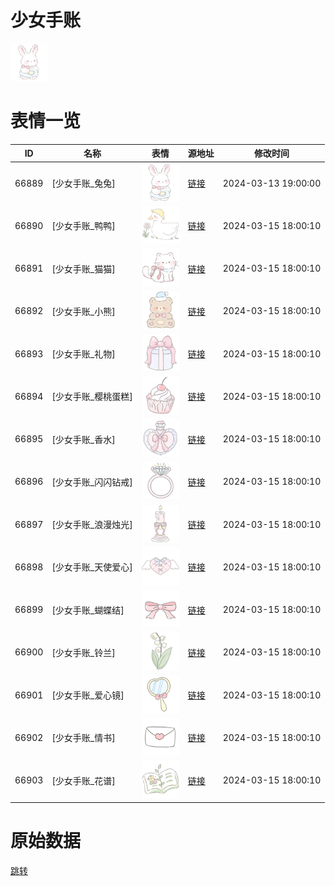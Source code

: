 # 少女手账

<img src="./cover.png" height="60" alt="cover" />

# 表情一览

|ID|名称|表情|源地址|修改时间|
|----|----|----|----|----|
|66889|[少女手账_兔兔]|<img src="./pic/066889_%5B少女手账_兔兔%5D.png" height="60" alt="兔兔"/>|[链接](https://i0.hdslb.com/bfs/garb/c18fa7a94d2af4ddd19a3416cd5e1f8ca65a23e2.png)|2024-03-13 19:00:00|
|66890|[少女手账_鸭鸭]|<img src="./pic/066890_%5B少女手账_鸭鸭%5D.png" height="60" alt="鸭鸭"/>|[链接](https://i0.hdslb.com/bfs/garb/b48aca477283116e4cb47dcf16074aa3bf6646ca.png)|2024-03-15 18:00:10|
|66891|[少女手账_猫猫]|<img src="./pic/066891_%5B少女手账_猫猫%5D.png" height="60" alt="猫猫"/>|[链接](https://i0.hdslb.com/bfs/garb/def30041c7d4f8effb498d69b45ff237d1c9adf4.png)|2024-03-15 18:00:10|
|66892|[少女手账_小熊]|<img src="./pic/066892_%5B少女手账_小熊%5D.png" height="60" alt="小熊"/>|[链接](https://i0.hdslb.com/bfs/garb/a9283ba4a0b2b922bdfee078e1ea7651eb6acad7.png)|2024-03-15 18:00:10|
|66893|[少女手账_礼物]|<img src="./pic/066893_%5B少女手账_礼物%5D.png" height="60" alt="礼物"/>|[链接](https://i0.hdslb.com/bfs/garb/e0eaef060df8fa7b52c3fa7dc28f2043696bbea5.png)|2024-03-15 18:00:10|
|66894|[少女手账_樱桃蛋糕]|<img src="./pic/066894_%5B少女手账_樱桃蛋糕%5D.png" height="60" alt="樱桃蛋糕"/>|[链接](https://i0.hdslb.com/bfs/garb/27d39ca0be40b720635528e952d59bdcbc64cab7.png)|2024-03-15 18:00:10|
|66895|[少女手账_香水]|<img src="./pic/066895_%5B少女手账_香水%5D.png" height="60" alt="香水"/>|[链接](https://i0.hdslb.com/bfs/garb/4a1437c6c4a1ea9211db05cbfc29313958aee547.png)|2024-03-15 18:00:10|
|66896|[少女手账_闪闪钻戒]|<img src="./pic/066896_%5B少女手账_闪闪钻戒%5D.png" height="60" alt="闪闪钻戒"/>|[链接](https://i0.hdslb.com/bfs/garb/2e2b515f1b56ebf81bf0c968f3ba1a6dc2dcd95f.png)|2024-03-15 18:00:10|
|66897|[少女手账_浪漫烛光]|<img src="./pic/066897_%5B少女手账_浪漫烛光%5D.png" height="60" alt="浪漫烛光"/>|[链接](https://i0.hdslb.com/bfs/garb/8144a5057f680c80f3019bfe99e9ae325a8de73b.png)|2024-03-15 18:00:10|
|66898|[少女手账_天使爱心]|<img src="./pic/066898_%5B少女手账_天使爱心%5D.png" height="60" alt="天使爱心"/>|[链接](https://i0.hdslb.com/bfs/garb/c9ee9ed5cbd9bc0e63c12acacd292ebddca3f266.png)|2024-03-15 18:00:10|
|66899|[少女手账_蝴蝶结]|<img src="./pic/066899_%5B少女手账_蝴蝶结%5D.png" height="60" alt="蝴蝶结"/>|[链接](https://i0.hdslb.com/bfs/garb/53b5da5c08d3e2ff4d87e4fc9b762b996cf9abd2.png)|2024-03-15 18:00:10|
|66900|[少女手账_铃兰]|<img src="./pic/066900_%5B少女手账_铃兰%5D.png" height="60" alt="铃兰"/>|[链接](https://i0.hdslb.com/bfs/garb/7e3a9f29a03ef66857ead26ff3fd885e48841aa5.png)|2024-03-15 18:00:10|
|66901|[少女手账_爱心镜]|<img src="./pic/066901_%5B少女手账_爱心镜%5D.png" height="60" alt="爱心镜"/>|[链接](https://i0.hdslb.com/bfs/garb/5128210fe7112f340b781a00e323694514b1fc72.png)|2024-03-15 18:00:10|
|66902|[少女手账_情书]|<img src="./pic/066902_%5B少女手账_情书%5D.png" height="60" alt="情书"/>|[链接](https://i0.hdslb.com/bfs/garb/91a62bc027570ca544c4cdfb3162fadb0f1c7935.png)|2024-03-15 18:00:10|
|66903|[少女手账_花谱]|<img src="./pic/066903_%5B少女手账_花谱%5D.png" height="60" alt="花谱"/>|[链接](https://i0.hdslb.com/bfs/garb/a6dfe85e188b9b1ebd17cc69f34dd60308ae8c21.png)|2024-03-15 18:00:10|

# 原始数据

[跳转](./raw.json)


